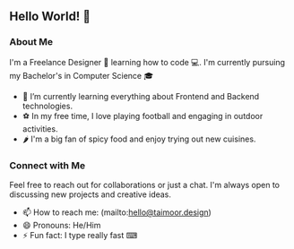 ## Hello World! 👋

### About Me

I'm a Freelance Designer 🎨 learning how to code 💻. I'm currently pursuing my Bachelor's in Computer Science 🎓

- 🌱 I’m currently learning everything about Frontend and Backend technologies.
- ⚽ In my free time, I love playing football and engaging in outdoor activities.
- 🌶️ I'm a big fan of spicy food and enjoy trying out new cuisines.

### Connect with Me

Feel free to reach out for collaborations or just a chat. I'm always open to discussing new projects and creative ideas.

- 📫 How to reach me: (mailto:hello@taimoor.design)
- 😄 Pronouns: He/Him
- ⚡ Fun fact: I type really fast ⌨
